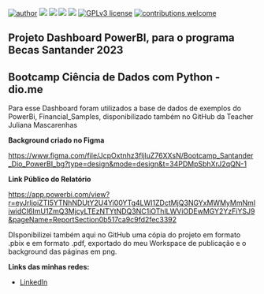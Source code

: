 [![author](https://img.shields.io/badge/author-carloshaar-silver.svg)](https://www.linkedin.com/in/carloshaar) 
[![](https://img.shields.io/badge/MS-PowerBI-gold.svg)](https://powerbi.microsoft.com/pt-br/) 
[![](https://img.shields.io/badge/Python-3.7+-blue.svg)](https://www.python.org/downloads/release/python-365/) 
[![](https://img.shields.io/badge/MS-Excel-darkgreen.svg)](https://www.microsoft.com/pt-br/microsoft-365/excel)
[![](https://img.shields.io/badge/Google-Colab-orange.svg)](https://colab.research.google.com) 
[![GPLv3 license](https://img.shields.io/badge/License-GPLv3-blue.svg)](http://perso.crans.org/besson/LICENSE.html) 
[![contributions welcome](https://img.shields.io/badge/contributions-welcome-brightgreen.svg?style=flat)](https://github.com/carloshaar/)


## Projeto Dashboard PowerBI, para o programa Becas Santander 2023

## Bootcamp Ciência de Dados com Python - dio.me

Para esse Dashboard foram utilizados a base de dados de exemplos do PowerBi, Financial_Samples, disponibilizado também no GitHub da Teacher Juliana Mascarenhas



**Background criado no Figma**

https://www.figma.com/file/JcpOxtnhz3fljluZ76XXsN/Bootcamp_Santander_Dio_PowerBI_bg?type=design&mode=design&t=34PDMpSbhXrJ2qQN-1

**Link Público do Relatório**

https://app.powerbi.com/view?r=eyJrIjoiZTI5YTNhNDUtY2U4Yi00YTg4LWI1ZDctMjQ3NGYxMWMyMmNmIiwidCI6ImU1ZmQ3MjcyLTEzNTYtNDQ3NC1iOThlLWViODEwMGY2YzFiYSJ9&pageName=ReportSection0b517ca9c9fd2fec3392


DIsponibilizei também aqui no GitHub uma cópia do projeto em formato .pbix e em formato .pdf, exportado do meu Workspace de publicação e o background das páginas em png.

**Links das minhas redes:**

* [LinkedIn](https://www.linkedin.com/in/carloshaar/)
